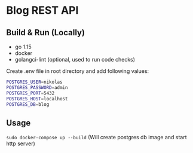 # Blog REST API

## Build & Run (Locally)

- go 1.15
- docker
- golangci-lint (optional, used to run code checks)

Create .env file in root directory and add following values:

```bash
POSTGRES_USER=nikolas
POSTGRES_PASSWORD=admin
POSTGRES_PORT=5432
POSTGRES_HOST=localhost
POSTGRES_DB=blog
```

## Usage

`sudo docker-compose up --build` (Will create postgres db image and start http server)
